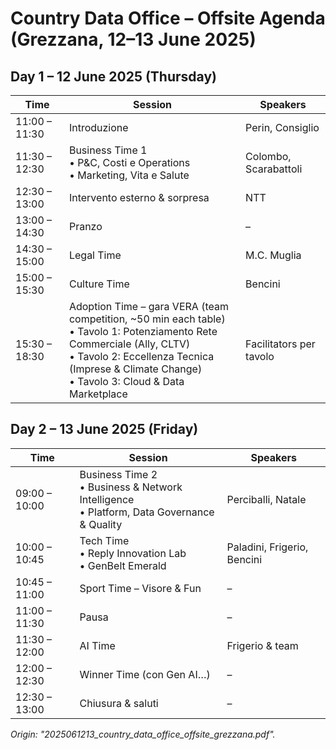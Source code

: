 # Country Data Office – Offsite Agenda (Grezzana, 12–13 June 2025)

## Day 1 – 12 June 2025 (Thursday)
| Time | Session | Speakers |
|------|---------|----------|
| 11:00 – 11:30 | Introduzione | Perin, Consiglio |
| 11:30 – 12:30 | Business Time 1  <br/>• P&C, Costi e Operations  <br/>• Marketing, Vita e Salute | Colombo, Scarabattoli |
| 12:30 – 13:00 | Intervento esterno & sorpresa | NTT |
| 13:00 – 14:30 | Pranzo | – |
| 14:30 – 15:00 | Legal Time | M.C. Muglia |
| 15:00 – 15:30 | Culture Time | Bencini |
| 15:30 – 18:30 | Adoption Time – gara VERA (team competition, ~50 min each table)  <br/>• Tavolo 1: Potenziamento Rete Commerciale (Ally, CLTV)  <br/>• Tavolo 2: Eccellenza Tecnica (Imprese & Climate Change)  <br/>• Tavolo 3: Cloud & Data Marketplace | Facilitators per tavolo |

## Day 2 – 13 June 2025 (Friday)
| Time | Session | Speakers |
|------|---------|----------|
| 09:00 – 10:00 | Business Time 2  <br/>• Business & Network Intelligence  <br/>• Platform, Data Governance & Quality | Perciballi, Natale |
| 10:00 – 10:45 | Tech Time  <br/>• Reply Innovation Lab  <br/>• GenBelt Emerald | Paladini, Frigerio, Bencini |
| 10:45 – 11:00 | Sport Time – Visore & Fun | – |
| 11:00 – 11:30 | Pausa | – |
| 11:30 – 12:00 | AI Time | Frigerio & team |
| 12:00 – 12:30 | Winner Time (con Gen AI…) | – |
| 12:30 – 13:00 | Chiusura & saluti | – |

_Origin: "2025061213_country_data_office_offsite_grezzana.pdf"._ 
